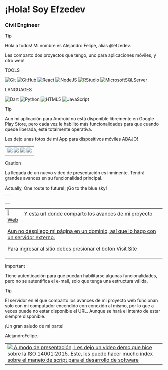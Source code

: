 # ¡Hola! Soy Efzedev
### Civil Engineer





> [!TIP]
> Hola a todos! Mi nombre es Alejandro Felipe, alias @efzedev.
> <p>Les comparto dos proyectos que tengo, uno para aplicaciones móviles, y otro web!</p>
<p></p>
<p></p>
TOOLS

![Git](https://img.shields.io/badge/git-%23F05033.svg?style=for-the-badge&logo=git&logoColor=white)
![GitHub](https://img.shields.io/badge/github-%23121011.svg?style=for-the-badge&logo=github&logoColor=white)
![React](https://img.shields.io/badge/react-%2320232a.svg?style=for-the-badge&logo=react&logoColor=%2361DAFB)
![NodeJS](https://img.shields.io/badge/node.js-6DA55F?style=for-the-badge&logo=node.js&logoColor=white)
![RStudio](https://img.shields.io/badge/RStudio-4285F4?style=for-the-badge&logo=rstudio&logoColor=white)
![MicrosoftSQLServer](https://img.shields.io/badge/Microsoft%20SQL%20Server-CC2927?style=for-the-badge&logo=microsoft%20sql%20server&logoColor=white)

<p></p>
LANGUAGES

![Dart](https://img.shields.io/badge/dart-%230175C2.svg?style=for-the-badge&logo=dart&logoColor=white)
![Python](https://img.shields.io/badge/python-3670A0?style=for-the-badge&logo=python&logoColor=ffdd54)
![HTML5](https://img.shields.io/badge/html5-%23E34F26.svg?style=for-the-badge&logo=html5&logoColor=white)
![JavaScript](https://img.shields.io/badge/javascript-%23323330.svg?style=for-the-badge&logo=javascript&logoColor=%23F7DF1E)
  
  

<p></p>
<p></p>
<p></p>

> [!TIP]
> Aun mi aplicación para Android no está disponible libremente en Google Play Store, pero cada vez le habilito más funcionalidades para que cuando quede liberada, esté totalmente operativa. <p>Les dejo unas fotos de mi App para dispositivos móviles ABAJO!</p>

<p></p>

<table style="width:100%">
<tr>
<td>
<img src="https://firebasestorage.googleapis.com/v0/b/dexterprojectid.appspot.com/o/clientes%2FRadar.png?alt=media&token=0349ed0d-ba11-4e68-82c5-9e5cdf09a11d" />
<img src="https://firebasestorage.googleapis.com/v0/b/dexterprojectid.appspot.com/o/clientes%2FWallpapers.png?alt=media&token=77cce316-6064-4cfc-a738-023c5f722ca4" />
<img src="https://firebasestorage.googleapis.com/v0/b/dexterprojectid.appspot.com/o/clientes%2FLocal%20News.png?alt=media&token=c8fab532-ec74-4480-b6eb-9914c2ce4273" />
<img src="https://firebasestorage.googleapis.com/v0/b/dexterprojectid.appspot.com/o/clientes%2FDescriptor%20de%20Personajes.png?alt=media&token=dd0d44ab-fbbf-4dea-901d-9286386753be" />
</td>
</tr>
</table>


> [!CAUTION]
> La llegada de un nuevo video de presentación es inminente. Tendrá grandes avances en su funcionalidad principal.<p></p>
> Actually, One route to future!¡ ¡Go to the blue sky!

<table style="width:100%">
<tr>
<td>
<a href="https://www.youtube.com/watch?v=9Ab-ScEyfDQ">
<img src=""/>
  
</a>
  <p></p>
</td>
</tr>
</table>

<table style="width:100%">
<tr>
<td>
<a href="https://f5b6-2800-150-14b-1dae-3042-965a-aedd-c9e8.ngrok-free.app/">
  <img src="https://s4-recruiting.cdn.greenhouse.io/external_greenhouse_job_boards/logos/400/626/900/original/ngrok-blue-lrg.png?1635367310"  width=10% height=5% />
  Y esta url donde comparto los avances de mi proyecto Web <p>Aun no despliego mi página en un dominio, así que lo hago con un servidor externo.</p> <p>Para ingresar al sitio debes presionar el botón Visit Site</p>
  <p></p>
    </a>
</td>
</tr>
</table>

> [!IMPORTANT]
>Tiene autenticación para que puedan habilitarse algunas funcionalidades, pero no se autentifica el e-mail, solo que tenga una estructura válida.

> [!TIP]
> El servidor en el que comparto los avances de mi proyecto web funcionan solo con mi computador encendido con conexión al mismo, por lo que a veces puede no estar disponible el URL. Aunque se hará el intento de estar siempre disponible.



<p></p>
<p></p>




<p></p>

<table style="width:100%">
<tr>
<td>
<a href="https://youtu.be/ay1lwfjIGgM?si=H2Rd1cnMQHrbhtyr">
<img src="https://img.shields.io/badge/YouTube-%23FF0000.svg?style=for-the-badge&logo=YouTube&logoColor=white"/>
A modo de presentación, Les dejo un video demo que hice sobre la ISO 14001:2015.
Este, les puede hacer mucho índex sobre el manejo de script para el desarrollo de software
</a>
</tr>
</td>


<p></p>



<p></p>
<p></p>

¡Un gran saludo de mi parte!

<p></p>

AlejandroFelipe.-
